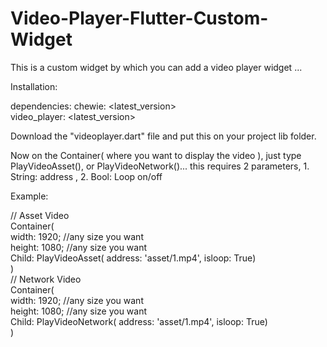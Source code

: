 # Video-Player-Flutter-Custom-Widget
 This is a custom widget by which you can add a video player widget ...   


Installation:  

dependencies:
  chewie: <latest_version>   
  video_player: <latest_version>




Download the "videoplayer.dart" file and put this on your project lib folder.  

Now on the Container( where you want to display the video ), just type PlayVideoAsset(), or PlayVideoNetwork()... this requires 2 parameters, 1. String: address , 2. Bool: Loop on/off  
  
Example:  
  

// Asset Video  
Container(  
    width: 1920;  //any size you want  
    height: 1080;  //any size you want  
    Child: PlayVideoAsset( address: 'asset/1.mp4', isloop: True)  
)  
// Network Video  
Container(  
    width: 1920;  //any size you want  
    height: 1080;  //any size you want  
    Child: PlayVideoNetwork( address: 'asset/1.mp4', isloop: True)  
)
